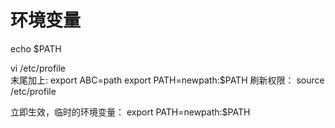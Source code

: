 # 环境变量

echo $PATH

vi   /etc/profile  
末尾加上:
export ABC=path
export PATH=newpath:$PATH
刷新权限：
source /etc/profile  

立即生效，临时的环境变量：
export PATH=newpath:$PATH  

